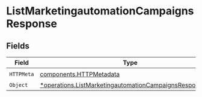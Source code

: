 # ListMarketingautomationCampaignsResponse


## Fields

| Field                                                                                                                               | Type                                                                                                                                | Required                                                                                                                            | Description                                                                                                                         |
| ----------------------------------------------------------------------------------------------------------------------------------- | ----------------------------------------------------------------------------------------------------------------------------------- | ----------------------------------------------------------------------------------------------------------------------------------- | ----------------------------------------------------------------------------------------------------------------------------------- |
| `HTTPMeta`                                                                                                                          | [components.HTTPMetadata](../../models/components/httpmetadata.md)                                                                  | :heavy_check_mark:                                                                                                                  | N/A                                                                                                                                 |
| `Object`                                                                                                                            | [*operations.ListMarketingautomationCampaignsResponseBody](../../models/operations/listmarketingautomationcampaignsresponsebody.md) | :heavy_minus_sign:                                                                                                                  | N/A                                                                                                                                 |